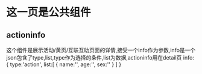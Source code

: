 这一页是公共组件
==============
## actioninfo
这个组件是展示活动/黄页/互联互助页面的详情,接受一个info作为参数,info是一个json包含了type,list,type作为选择的条件,list为数据,actioninfo用在detail页
   info:{
     type:'action',
     list:[
       {
         name:'',
         age:'',
         sex:''
       }
     ]
   }